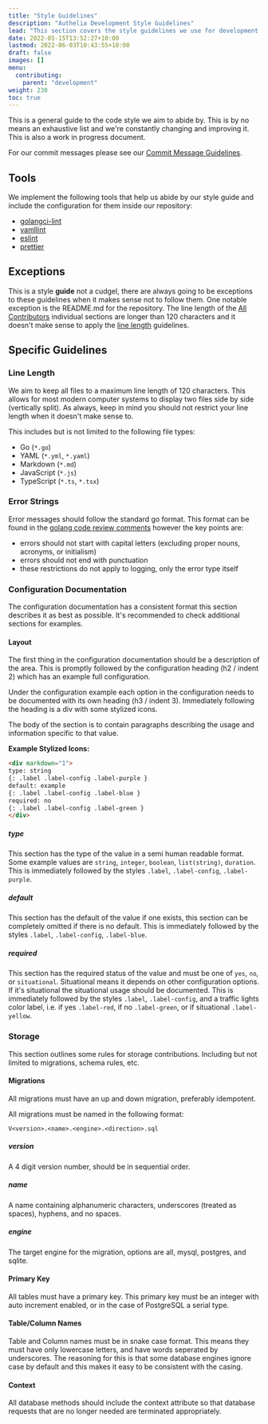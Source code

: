 ```yaml
---
title: "Style Guidelines"
description: "Authelia Development Style Guidelines"
lead: "This section covers the style guidelines we use for development."
date: 2022-05-15T13:52:27+10:00
lastmod: 2022-06-03T10:43:55+10:00
draft: false
images: []
menu:
  contributing:
    parent: "development"
weight: 230
toc: true
---
```


This is a general guide to the code style we aim to abide by. This is by no means an exhaustive list and we're
constantly changing and improving it. This is also a work in progress document.

For our commit messages please see our [Commit Message Guidelines](guidelines-commit-message.md).

## Tools

We implement the following tools that help us abide by our style guide and include the configuration for them inside
our repository:

* [golangci-lint](https://github.com/golangci/golangci-lint)
* [yamllint](https://yamllint.readthedocs.io/en/stable/)
* [eslint](https://eslint.org/)
* [prettier](https://prettier.io/)

## Exceptions

This is a style __guide__ not a cudgel, there are always going to be exceptions to these guidelines when it makes sense
not to follow them. One notable exception is the README.md for the repository. The line length of the
[All Contributors](https://allcontributors.org/) individual sections are longer than 120 characters and it doesn't make
sense to apply the [line length](#line-length) guidelines.

## Specific Guidelines

### Line Length

We aim to keep all files to a maximum line length of 120 characters. This allows for most modern computer systems to
display two files side by side (vertically split). As always, keep in mind you should not restrict your line length
when it doesn't make sense to.

This includes but is not limited to the following file types:

* Go (`*.go`)
* YAML (`*.yml`, `*.yaml`)
* Markdown (`*.md`)
* JavaScript (`*.js`)
* TypeScript (`*.ts`, `*.tsx`)

### Error Strings

Error messages should follow the standard go format. This format can be found in the [golang code review comments](https://github.com/golang/go/wiki/CodeReviewComments#error-strings)
however the key points are:

* errors should not start with capital letters (excluding proper nouns, acronyms, or initialism)
* errors should not end with punctuation
* these restrictions do not apply to logging, only the error type itself

### Configuration Documentation

The configuration documentation has a consistent format this section describes it as best as possible. It's recommended
to check additional sections for examples.

#### Layout

The first thing in the configuration documentation should be a description of the area. This is promptly followed by the
configuration heading (h2 / indent 2) which has an example full configuration.

Under the configuration example each option in the configuration needs to be documented with its own heading
(h3 / indent 3). Immediately following the heading is a div with some stylized icons.

The body of the section is to contain paragraphs describing the usage and information specific to that value.

__Example Stylized Icons:__

```html
<div markdown="1">
type: string
{: .label .label-config .label-purple }
default: example
{: .label .label-config .label-blue }
required: no
{: .label .label-config .label-green }
</div>
```

##### type

This section has the type of the value in a semi human readable format. Some example values are `string`, `integer`,
`boolean`, `list(string)`, `duration`. This is immediately followed by the styles `.label`, `.label-config`,
`.label-purple`.

##### default

This section has the default of the value if one exists, this section can be completely omitted if there is no default.
This is immediately followed by the styles `.label`, `.label-config`,
`.label-blue`.

##### required

This section has the required status of the value and must be one of `yes`, `no`, or `situational`. Situational means it
depends on other configuration options. If it's situational the situational usage should be documented. This is
immediately followed by the styles `.label`, `.label-config`, and a traffic lights color label, i.e. if yes `.label-red`,
if no `.label-green`, or if situational `.label-yellow`.

### Storage

This section outlines some rules for storage contributions. Including but not limited to migrations, schema rules, etc.

#### Migrations

All migrations must have an up and down migration, preferably idempotent.

All migrations must be named in the following format:

```text
V<version>.<name>.<engine>.<direction>.sql
```

##### version

A 4 digit version number, should be in sequential order.

##### name

A name containing alphanumeric characters, underscores (treated as spaces), hyphens, and no spaces.

##### engine

The target engine for the migration, options are all, mysql, postgres, and sqlite.

#### Primary Key

All tables must have a primary key. This primary key must be an integer with auto increment enabled, or in the case of
PostgreSQL a serial type.

#### Table/Column Names

Table and Column names must be in snake case format. This means they must have only lowercase letters, and have words
seperated by underscores. The reasoning for this is that some database engines ignore case by default and this makes it
easy to be consistent with the casing.

#### Context

All database methods should include the context attribute so that database requests that are no longer needed are
terminated appropriately.
